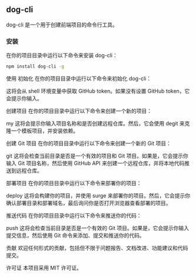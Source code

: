 ## dog-cli
dog-cli 是一个用于创建前端项目的命令行工具。

### 安装
在你的项目目录中运行以下命令来安装 dog-cli：
```bash
npm install dog-cli -g
```

使用
初始化
在你的项目目录中运行以下命令来初始化 dog-cli：

这将会从 shell 环境变量中获取 GitHub token。如果没有设置 GitHub token，它会提示你输入。

创建项目
在你的项目目录中运行以下命令来创建一个新的项目：

my
这将会提示你输入项目名称和是否创建远程仓库。然后，它会使用 degit 来克隆一个模板项目，并安装依赖。

创建 Git 项目
在你的项目目录中运行以下命令来创建一个新的 Git 项目：

git
这将会检查当前目录是否是一个有效的项目和 Git 项目。如果是，它会提示你输入 Git 项目名称，然后使用 GitHub API 来创建一个远程仓库，并将本地代码推送到远程仓库。

部署项目
在你的项目目录中运行以下命令来部署你的项目：

deploy
这将会构建你的项目，并使用 surge 来部署你的项目。然后，它会提示你确认部署目录和部署域名，最后询问你是否打开浏览器查看部署的项目。

推送代码
在你的项目目录中运行以下命令来推送你的代码：

push
这将会检查当前目录是否是一个有效的 Git 项目。如果是，它会提示你输入提交信息，然后使用 Git 命令来添加、提交和推送你的代码。

贡献
欢迎任何形式的贡献，包括但不限于问题报告、文档改进、功能建议和代码提交。

许可证
本项目采用 MIT 许可证。